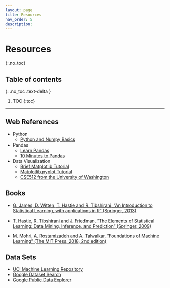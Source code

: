 ```yaml
---
layout: page
title: Resources
nav_order: 5
description: 
---
```


# Resources
{:.no_toc}

## Table of contents
{: .no_toc .text-delta }

1. TOC
{:toc}

---
## Web References
- Python
    - [Python and Numpy Basics](https://cs231n.github.io/python-numpy-tutorial/)
- Pandas
    - [Learn Pandas](https://bitbucket.org/hrojas/learn-pandas/src/master/)
    - [10 Minutes to Pandas](https://pandas.pydata.org/pandas-docs/stable/getting_started/10min.html)
- Data Visualization
    - [Brief Matplotlib Tutorial](https://cs231n.github.io/python-numpy-tutorial/#matplotlib)
    - [Matplotlib.pyplot Tutorial](https://matplotlib.org/tutorials/introductory/pyplot.html)
    - [CSE512 from the University of Washington](https://courses.cs.washington.edu/courses/cse512/19sp/)


## Books

- [G. James, D. Witten, T. Hastie and R. Tibshirani, “An Introduction to Statistical Learning, with applications in R” (Springer, 2013)](http://faculty.marshall.usc.edu/gareth-james/ISL/ISLR%20Seventh%20Printing.pdf)

- [T. Hastie, R. Tibshirani and J. Friedman, “The Elements of Statistical Learning: Data Mining, Inference, and Prediction” (Springer, 2009)](https://web.stanford.edu/~hastie/ElemStatLearn/)

- [M. Mohri, A. Rostamizadeh and A. Talwalkar, “Foundations of Machine Learning” (The MIT Press, 2018, 2nd edition)](https://cs.nyu.edu/~mohri/mlbook/)

## Data Sets
- [UCI Machine Learning Repository](https://archive.ics.uci.edu/ml/index.php)
- [Google Dataset Search](https://datasetsearch.research.google.com/)
- [Google Public Data Explorer](https://www.google.com/publicdata/directory)
